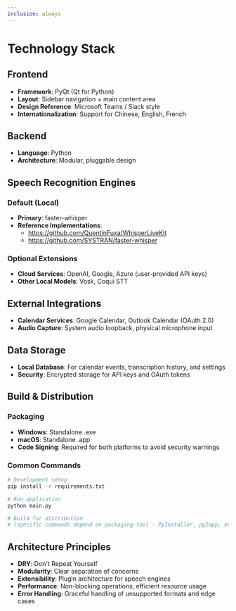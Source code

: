 ```yaml
---
inclusion: always
---
```


# Technology Stack

## Frontend

- **Framework**: PyQt (Qt for Python)
- **Layout**: Sidebar navigation + main content area
- **Design Reference**: Microsoft Teams / Slack style
- **Internationalization**: Support for Chinese, English, French

## Backend

- **Language**: Python
- **Architecture**: Modular, pluggable design

## Speech Recognition Engines

### Default (Local)

- **Primary**: faster-whisper
- **Reference Implementations**:
  - https://github.com/QuentinFuxa/WhisperLiveKit
  - https://github.com/SYSTRAN/faster-whisper

### Optional Extensions

- **Cloud Services**: OpenAI, Google, Azure (user-provided API keys)
- **Other Local Models**: Vosk, Coqui STT

## External Integrations

- **Calendar Services**: Google Calendar, Outlook Calendar (OAuth 2.0)
- **Audio Capture**: System audio loopback, physical microphone input

## Data Storage

- **Local Database**: For calendar events, transcription history, and settings
- **Security**: Encrypted storage for API keys and OAuth tokens

## Build & Distribution

### Packaging

- **Windows**: Standalone .exe
- **macOS**: Standalone .app
- **Code Signing**: Required for both platforms to avoid security warnings

### Common Commands

```bash
# Development setup
pip install -r requirements.txt

# Run application
python main.py

# Build for distribution
# (specific commands depend on packaging tool - PyInstaller, py2app, etc.)
```

## Architecture Principles

- **DRY**: Don't Repeat Yourself
- **Modularity**: Clear separation of concerns
- **Extensibility**: Plugin architecture for speech engines
- **Performance**: Non-blocking operations, efficient resource usage
- **Error Handling**: Graceful handling of unsupported formats and edge cases
